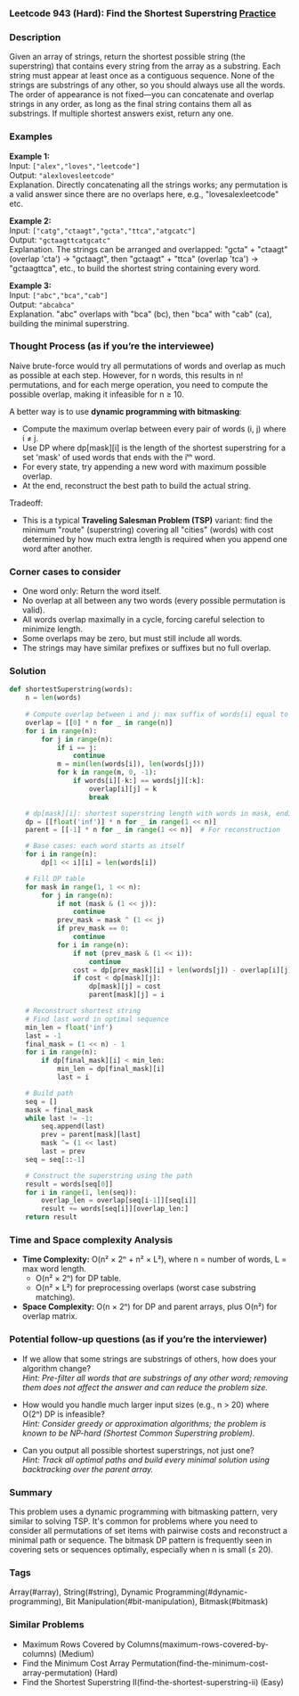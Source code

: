### Leetcode 943 (Hard): Find the Shortest Superstring [Practice](https://leetcode.com/problems/find-the-shortest-superstring)

### Description  
Given an array of strings, return the shortest possible string (the superstring) that contains every string from the array as a substring. Each string must appear at least once as a contiguous sequence. None of the strings are substrings of any other, so you should always use all the words. The order of appearance is not fixed—you can concatenate and overlap strings in any order, as long as the final string contains them all as substrings. If multiple shortest answers exist, return any one.

### Examples  

**Example 1:**  
Input: `["alex","loves","leetcode"]`  
Output: `"alexlovesleetcode"`  
Explanation. Directly concatenating all the strings works; any permutation is a valid answer since there are no overlaps here, e.g., "lovesalexleetcode" etc.

**Example 2:**  
Input: `["catg","ctaagt","gcta","ttca","atgcatc"]`  
Output: `"gctaagttcatgcatc"`  
Explanation. The strings can be arranged and overlapped: "gcta" + "ctaagt" (overlap 'cta') → "gctaagt", then "gctaagt" + "ttca" (overlap 'tca') → "gctaagttca", etc., to build the shortest string containing every word.

**Example 3:**  
Input: `["abc","bca","cab"]`  
Output: `"abcabca"`  
Explanation. "abc" overlaps with "bca" (bc), then "bca" with "cab" (ca), building the minimal superstring.

### Thought Process (as if you’re the interviewee)  
Naive brute-force would try all permutations of words and overlap as much as possible at each step. However, for n words, this results in n! permutations, and for each merge operation, you need to compute the possible overlap, making it infeasible for n ≥ 10.

A better way is to use **dynamic programming with bitmasking**:
- Compute the maximum overlap between every pair of words (i, j) where i ≠ j.
- Use DP where dp[mask][i] is the length of the shortest superstring for a set 'mask' of used words that ends with the iᵗʰ word.
- For every state, try appending a new word with maximum possible overlap.
- At the end, reconstruct the best path to build the actual string.

Tradeoff:  
- This is a typical **Traveling Salesman Problem (TSP)** variant: find the minimum "route" (superstring) covering all "cities" (words) with cost determined by how much extra length is required when you append one word after another.

### Corner cases to consider  
- One word only: Return the word itself.
- No overlap at all between any two words (every possible permutation is valid).
- All words overlap maximally in a cycle, forcing careful selection to minimize length.
- Some overlaps may be zero, but must still include all words.
- The strings may have similar prefixes or suffixes but no full overlap.

### Solution

```python
def shortestSuperstring(words):
    n = len(words)
    
    # Compute overlap between i and j: max suffix of words[i] equal to prefix of words[j]
    overlap = [[0] * n for _ in range(n)]
    for i in range(n):
        for j in range(n):
            if i == j:
                continue
            m = min(len(words[i]), len(words[j]))
            for k in range(m, 0, -1):
                if words[i][-k:] == words[j][:k]:
                    overlap[i][j] = k
                    break

    # dp[mask][i]: shortest superstring length with words in mask, ending with iᵗʰ word
    dp = [[float('inf')] * n for _ in range(1 << n)]
    parent = [[-1] * n for _ in range(1 << n)]  # For reconstruction

    # Base cases: each word starts as itself
    for i in range(n):
        dp[1 << i][i] = len(words[i])

    # Fill DP table
    for mask in range(1, 1 << n):
        for j in range(n):
            if not (mask & (1 << j)):
                continue
            prev_mask = mask ^ (1 << j)
            if prev_mask == 0:
                continue
            for i in range(n):
                if not (prev_mask & (1 << i)):
                    continue
                cost = dp[prev_mask][i] + len(words[j]) - overlap[i][j]
                if cost < dp[mask][j]:
                    dp[mask][j] = cost
                    parent[mask][j] = i

    # Reconstruct shortest string
    # Find last word in optimal sequence
    min_len = float('inf')
    last = -1
    final_mask = (1 << n) - 1
    for i in range(n):
        if dp[final_mask][i] < min_len:
            min_len = dp[final_mask][i]
            last = i

    # Build path
    seq = []
    mask = final_mask
    while last != -1:
        seq.append(last)
        prev = parent[mask][last]
        mask ^= (1 << last)
        last = prev
    seq = seq[::-1]

    # Construct the superstring using the path
    result = words[seq[0]]
    for i in range(1, len(seq)):
        overlap_len = overlap[seq[i-1]][seq[i]]
        result += words[seq[i]][overlap_len:]
    return result
```

### Time and Space complexity Analysis  

- **Time Complexity:** O(n² × 2ⁿ + n² × L²), where n = number of words, L = max word length.
    - O(n² × 2ⁿ) for DP table.
    - O(n² × L²) for preprocessing overlaps (worst case substring matching).
- **Space Complexity:** O(n × 2ⁿ) for DP and parent arrays, plus O(n²) for overlap matrix.

### Potential follow-up questions (as if you’re the interviewer)  

- If we allow that some strings are substrings of others, how does your algorithm change?  
  *Hint: Pre-filter all words that are substrings of any other word; removing them does not affect the answer and can reduce the problem size.*

- How would you handle much larger input sizes (e.g., n > 20) where O(2ⁿ) DP is infeasible?  
  *Hint: Consider greedy or approximation algorithms; the problem is known to be NP-hard (Shortest Common Superstring problem).*

- Can you output all possible shortest superstrings, not just one?  
  *Hint: Track all optimal paths and build every minimal solution using backtracking over the parent array.*

### Summary
This problem uses a dynamic programming with bitmasking pattern, very similar to solving TSP. It's common for problems where you need to consider all permutations of set items with pairwise costs and reconstruct a minimal path or sequence. The bitmask DP pattern is frequently seen in covering sets or sequences optimally, especially when n is small (≤ 20).

### Tags
Array(#array), String(#string), Dynamic Programming(#dynamic-programming), Bit Manipulation(#bit-manipulation), Bitmask(#bitmask)

### Similar Problems
- Maximum Rows Covered by Columns(maximum-rows-covered-by-columns) (Medium)
- Find the Minimum Cost Array Permutation(find-the-minimum-cost-array-permutation) (Hard)
- Find the Shortest Superstring II(find-the-shortest-superstring-ii) (Easy)